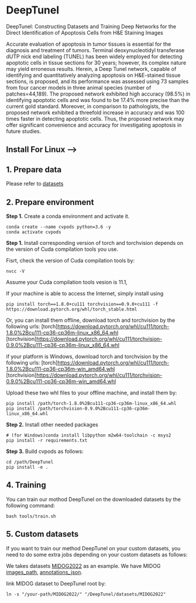 # DeepTunel

DeepTunel: Constructing Datasets and Training Deep Networks for the Direct Identification of Apoptosis Cells from H&E Staining Images

Accurate evaluation of apoptosis in tumor tissues is essential for the diagnosis and treatment of tumors. Terminal deoxynucleotidyl transferase dUTP nick end labeling (TUNEL) has been widely employed for detecting apoptotic cells in tissue sections for 30 years; however, its complex nature may yield erroneous results. Herein, a Deep Tunel network, capable of identifying and quantitatively analyzing apoptosis on H&E-stained tissue sections, is proposed, and its performance was assessed using 73 samples from four cancer models in three animal species (number of patches=44,189). The proposed network exhibited high accuracy (98.5%) in identifying apoptotic cells and was found to be 17.4% more precise than the current gold standard. Moreover, in comparison to pathologists, the proposed network exhibited a threefold increase in accuracy and was 100 times faster in detecting apoptotic cells. Thus, the proposed network may offer significant convenience and accuracy for investigating apoptosis in future studies.




## Install For Linux -->
## 1. Prepare data
Please refer to [datasets](./datasets/README.md)

## 2. Prepare environment

**Step 1.** Create a conda environment and activate it.

```shell
conda create --name cvpods python=3.6 -y
conda activate cvpods
```

**Step 1.** Install corresponding version of torch and torchvision depends on the version of Cuda compilation tools you use.

Fisrt, check the version of Cuda compilation tools by:
```shell
nvcc -V
```
Assume your Cuda compilation tools vesion is 11.1,

If your machine is able to access the Internet, simply install using
```shell
pip install torch==1.8.0+cu111 torchvision==0.9.0+cu111 -f https://download.pytorch.org/whl/torch_stable.html
```

Or, you can install them offline, download torch and torchvision by the following urls:
[torch]https://download.pytorch.org/whl/cu111/torch-1.8.0%2Bcu111-cp36-cp36m-linux_x86_64.whl
[torchvision]https://download.pytorch.org/whl/cu111/torchvision-0.9.0%2Bcu111-cp36-cp36m-linux_x86_64.whl

if your platform is Windows, download torch and torchvision by the following urls:
[torch]https://download.pytorch.org/whl/cu111/torch-1.8.0%2Bcu111-cp36-cp36m-win_amd64.whl
[torchvision]https://download.pytorch.org/whl/cu111/torchvision-0.9.0%2Bcu111-cp36-cp36m-win_amd64.whl

Upload these two whl files to your offline machine, and install them by:
```shell
pip install /path/torch-1.8.0%2Bcu111-cp36-cp36m-linux_x86_64.whl
pip install /path/torchvision-0.9.0%2Bcu111-cp36-cp36m-linux_x86_64.whl
```
**Step 2.** Install other needed packages
```shell
# (for Windows)conda install libpython m2w64-toolchain -c msys2
pip install -r requirements.txt
```

**Step 3.**  Build cvpods as follows:
```shell
cd /path/DeepTunel
pip install -e .
```

## 4. Training
You can train our mothod DeepTunel on the downloaded datasets by the following command:
```shell
bash tools/train.sh
```

## 5. Custom datasets
If you want to train our method DeepTunel on your custom datasets, you need to do some extra jobs depending on your custom datasets as follows:

We takes datasets [MIDOG2022](https://midog2022.grand-challenge.org/) as an example.
We have MIDOG [images_path](/path/MIDOG2022/images), [annotations_json](/path/MIDOG2022/MIDOG2022_training_patch.json).

link MIDOG dataset to DeepTunel root by:
```shell
ln -s "/your-path/MIDOG2022/" "/DeepTunel/datasets/MIDOG2022"
```








